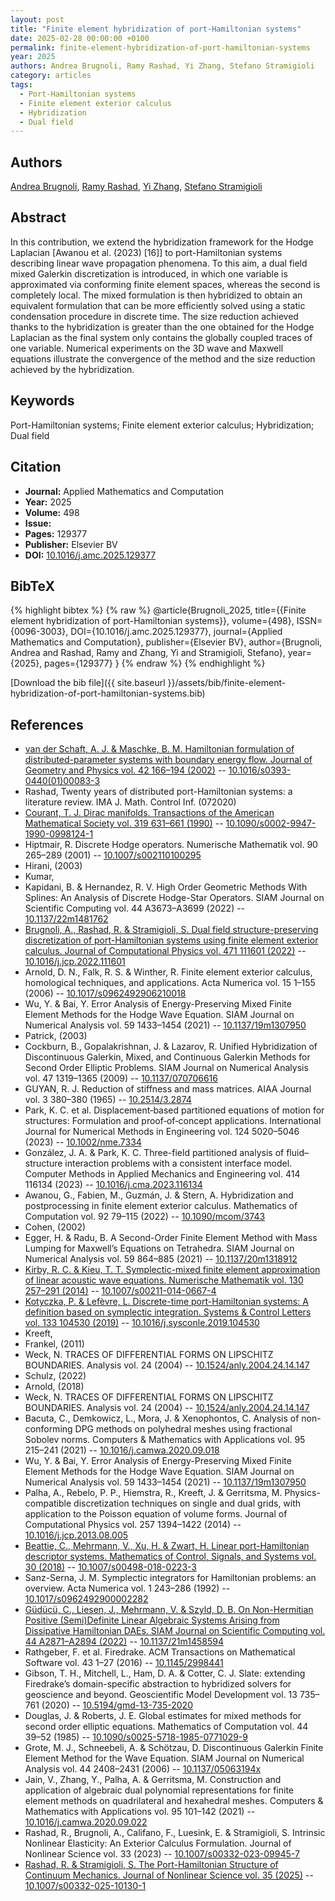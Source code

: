 ```yaml
---
layout: post
title: "Finite element hybridization of port-Hamiltonian systems"
date: 2025-02-28 00:00:00 +0100
permalink: finite-element-hybridization-of-port-hamiltonian-systems
year: 2025
authors: Andrea Brugnoli, Ramy Rashad, Yi Zhang, Stefano Stramigioli
category: articles
tags:
  - Port-Hamiltonian systems
  - Finite element exterior calculus
  - Hybridization
  - Dual field
---
```

 
## Authors
[Andrea Brugnoli](authors/andrea-brugnoli), [Ramy Rashad](authors/ramy-rashad), [Yi Zhang](authors/yi-zhang), [Stefano Stramigioli](authors/stefano-stramigioli)
 
## Abstract
In this contribution, we extend the hybridization framework for the Hodge Laplacian [Awanou et al. (2023) [16]] to port-Hamiltonian systems describing linear wave propagation phenomena. To this aim, a dual field mixed Galerkin discretization is introduced, in which one variable is approximated via conforming finite element spaces, whereas the second is completely local. The mixed formulation is then hybridized to obtain an equivalent formulation that can be more efficiently solved using a static condensation procedure in discrete time. The size reduction achieved thanks to the hybridization is greater than the one obtained for the Hodge Laplacian as the final system only contains the globally coupled traces of one variable. Numerical experiments on the 3D wave and Maxwell equations illustrate the convergence of the method and the size reduction achieved by the hybridization.
 
## Keywords
Port-Hamiltonian systems; Finite element exterior calculus; Hybridization; Dual field
 
## Citation
- **Journal:** Applied Mathematics and Computation
- **Year:** 2025
- **Volume:** 498
- **Issue:** 
- **Pages:** 129377
- **Publisher:** Elsevier BV
- **DOI:** [10.1016/j.amc.2025.129377](https://doi.org/10.1016/j.amc.2025.129377)
 
## BibTeX
{% highlight bibtex %}
{% raw %}
@article{Brugnoli_2025,
  title={{Finite element hybridization of port-Hamiltonian systems}},
  volume={498},
  ISSN={0096-3003},
  DOI={10.1016/j.amc.2025.129377},
  journal={Applied Mathematics and Computation},
  publisher={Elsevier BV},
  author={Brugnoli, Andrea and Rashad, Ramy and Zhang, Yi and Stramigioli, Stefano},
  year={2025},
  pages={129377}
}
{% endraw %}
{% endhighlight %}
 
[Download the bib file]({{ site.baseurl }}/assets/bib/finite-element-hybridization-of-port-hamiltonian-systems.bib)
 
## References
- [van der Schaft, A. J. & Maschke, B. M. Hamiltonian formulation of distributed-parameter systems with boundary energy flow. Journal of Geometry and Physics vol. 42 166–194 (2002)](hamiltonian-formulation-of-distributed-parameter-systems-with-boundary-energy-flow) -- [10.1016/s0393-0440(01)00083-3](https://doi.org/10.1016/s0393-0440(01)00083-3)
- Rashad, Twenty years of distributed port-Hamiltonian systems: a literature review. IMA J. Math. Control Inf. (072020)
- [Courant, T. J. Dirac manifolds. Transactions of the American Mathematical Society vol. 319 631–661 (1990)](dirac-manifolds) -- [10.1090/s0002-9947-1990-0998124-1](https://doi.org/10.1090/s0002-9947-1990-0998124-1)
- Hiptmair, R. Discrete Hodge operators. Numerische Mathematik vol. 90 265–289 (2001) -- [10.1007/s002110100295](https://doi.org/10.1007/s002110100295)
- Hirani, (2003)
- Kumar,
- Kapidani, B. & Hernandez, R. V. High Order Geometric Methods With Splines: An Analysis of Discrete Hodge-Star Operators. SIAM Journal on Scientific Computing vol. 44 A3673–A3699 (2022) -- [10.1137/22m1481762](https://doi.org/10.1137/22m1481762)
- [Brugnoli, A., Rashad, R. & Stramigioli, S. Dual field structure-preserving discretization of port-Hamiltonian systems using finite element exterior calculus. Journal of Computational Physics vol. 471 111601 (2022)](dual-field-structure-preserving-discretization-of-port-hamiltonian-systems-using-finite-element-exterior-calculus) -- [10.1016/j.jcp.2022.111601](https://doi.org/10.1016/j.jcp.2022.111601)
- Arnold, D. N., Falk, R. S. & Winther, R. Finite element exterior calculus, homological techniques, and applications. Acta Numerica vol. 15 1–155 (2006) -- [10.1017/s0962492906210018](https://doi.org/10.1017/s0962492906210018)
- Wu, Y. & Bai, Y. Error Analysis of Energy-Preserving Mixed Finite Element Methods for the Hodge Wave Equation. SIAM Journal on Numerical Analysis vol. 59 1433–1454 (2021) -- [10.1137/19m1307950](https://doi.org/10.1137/19m1307950)
- Patrick, (2003)
- Cockburn, B., Gopalakrishnan, J. & Lazarov, R. Unified Hybridization of Discontinuous Galerkin, Mixed, and Continuous Galerkin Methods for Second Order Elliptic Problems. SIAM Journal on Numerical Analysis vol. 47 1319–1365 (2009) -- [10.1137/070706616](https://doi.org/10.1137/070706616)
- GUYAN, R. J. Reduction of stiffness and mass matrices. AIAA Journal vol. 3 380–380 (1965) -- [10.2514/3.2874](https://doi.org/10.2514/3.2874)
- Park, K. C. et al. Displacement‐based partitioned equations of motion for structures: Formulation and proof‐of‐concept applications. International Journal for Numerical Methods in Engineering vol. 124 5020–5046 (2023) -- [10.1002/nme.7334](https://doi.org/10.1002/nme.7334)
- González, J. A. & Park, K. C. Three-field partitioned analysis of fluid–structure interaction problems with a consistent interface model. Computer Methods in Applied Mechanics and Engineering vol. 414 116134 (2023) -- [10.1016/j.cma.2023.116134](https://doi.org/10.1016/j.cma.2023.116134)
- Awanou, G., Fabien, M., Guzmán, J. & Stern, A. Hybridization and postprocessing in finite element exterior calculus. Mathematics of Computation vol. 92 79–115 (2022) -- [10.1090/mcom/3743](https://doi.org/10.1090/mcom/3743)
- Cohen, (2002)
- Egger, H. & Radu, B. A Second-Order Finite Element Method with Mass Lumping for Maxwell’s Equations on Tetrahedra. SIAM Journal on Numerical Analysis vol. 59 864–885 (2021) -- [10.1137/20m1318912](https://doi.org/10.1137/20m1318912)
- [Kirby, R. C. & Kieu, T. T. Symplectic-mixed finite element approximation of linear acoustic wave equations. Numerische Mathematik vol. 130 257–291 (2014)](symplectic-mixed-finite-element-approximation-of-linear-acoustic-wave-equations) -- [10.1007/s00211-014-0667-4](https://doi.org/10.1007/s00211-014-0667-4)
- [Kotyczka, P. & Lefèvre, L. Discrete-time port-Hamiltonian systems: A definition based on symplectic integration. Systems &amp; Control Letters vol. 133 104530 (2019)](discrete-time-port-hamiltonian-systems-a-definition-based-on-symplectic-integration) -- [10.1016/j.sysconle.2019.104530](https://doi.org/10.1016/j.sysconle.2019.104530)
- Kreeft,
- Frankel, (2011)
- Weck, N. TRACES OF DIFFERENTIAL FORMS ON LIPSCHITZ BOUNDARIES. Analysis vol. 24 (2004) -- [10.1524/anly.2004.24.14.147](https://doi.org/10.1524/anly.2004.24.14.147)
- Schulz, (2022)
- Arnold, (2018)
- Weck, N. TRACES OF DIFFERENTIAL FORMS ON LIPSCHITZ BOUNDARIES. Analysis vol. 24 (2004) -- [10.1524/anly.2004.24.14.147](https://doi.org/10.1524/anly.2004.24.14.147)
- Bacuta, C., Demkowicz, L., Mora, J. & Xenophontos, C. Analysis of non-conforming DPG methods on polyhedral meshes using fractional Sobolev norms. Computers &amp; Mathematics with Applications vol. 95 215–241 (2021) -- [10.1016/j.camwa.2020.09.018](https://doi.org/10.1016/j.camwa.2020.09.018)
- Wu, Y. & Bai, Y. Error Analysis of Energy-Preserving Mixed Finite Element Methods for the Hodge Wave Equation. SIAM Journal on Numerical Analysis vol. 59 1433–1454 (2021) -- [10.1137/19m1307950](https://doi.org/10.1137/19m1307950)
- Palha, A., Rebelo, P. P., Hiemstra, R., Kreeft, J. & Gerritsma, M. Physics-compatible discretization techniques on single and dual grids, with application to the Poisson equation of volume forms. Journal of Computational Physics vol. 257 1394–1422 (2014) -- [10.1016/j.jcp.2013.08.005](https://doi.org/10.1016/j.jcp.2013.08.005)
- [Beattie, C., Mehrmann, V., Xu, H. & Zwart, H. Linear port-Hamiltonian descriptor systems. Mathematics of Control, Signals, and Systems vol. 30 (2018)](linear-port-hamiltonian-descriptor-systems) -- [10.1007/s00498-018-0223-3](https://doi.org/10.1007/s00498-018-0223-3)
- Sanz-Serna, J. M. Symplectic integrators for Hamiltonian problems: an overview. Acta Numerica vol. 1 243–286 (1992) -- [10.1017/s0962492900002282](https://doi.org/10.1017/s0962492900002282)
- [Güdücü, C., Liesen, J., Mehrmann, V. & Szyld, D. B. On Non-Hermitian Positive (Semi)Definite Linear Algebraic Systems Arising from Dissipative Hamiltonian DAEs. SIAM Journal on Scientific Computing vol. 44 A2871–A2894 (2022)](on-non-hermitian-positive-semi-definite-linear-algebraic-systems-arising-from-dissipative-hamiltonian-daes) -- [10.1137/21m1458594](https://doi.org/10.1137/21m1458594)
- Rathgeber, F. et al. Firedrake. ACM Transactions on Mathematical Software vol. 43 1–27 (2016) -- [10.1145/2998441](https://doi.org/10.1145/2998441)
- Gibson, T. H., Mitchell, L., Ham, D. A. & Cotter, C. J. Slate: extending Firedrake’s domain-specific abstraction to hybridized solvers for geoscience and beyond. Geoscientific Model Development vol. 13 735–761 (2020) -- [10.5194/gmd-13-735-2020](https://doi.org/10.5194/gmd-13-735-2020)
- Douglas, J. & Roberts, J. E. Global estimates for mixed methods for second order elliptic equations. Mathematics of Computation vol. 44 39–52 (1985) -- [10.1090/s0025-5718-1985-0771029-9](https://doi.org/10.1090/s0025-5718-1985-0771029-9)
- Grote, M. J., Schneebeli, A. & Schötzau, D. Discontinuous Galerkin Finite Element Method for the Wave Equation. SIAM Journal on Numerical Analysis vol. 44 2408–2431 (2006) -- [10.1137/05063194x](https://doi.org/10.1137/05063194x)
- Jain, V., Zhang, Y., Palha, A. & Gerritsma, M. Construction and application of algebraic dual polynomial representations for finite element methods on quadrilateral and hexahedral meshes. Computers &amp; Mathematics with Applications vol. 95 101–142 (2021) -- [10.1016/j.camwa.2020.09.022](https://doi.org/10.1016/j.camwa.2020.09.022)
- Rashad, R., Brugnoli, A., Califano, F., Luesink, E. & Stramigioli, S. Intrinsic Nonlinear Elasticity: An Exterior Calculus Formulation. Journal of Nonlinear Science vol. 33 (2023) -- [10.1007/s00332-023-09945-7](https://doi.org/10.1007/s00332-023-09945-7)
- [Rashad, R. & Stramigioli, S. The Port-Hamiltonian Structure of Continuum Mechanics. Journal of Nonlinear Science vol. 35 (2025)](the-port-hamiltonian-structure-of-continuum-mechanics) -- [10.1007/s00332-025-10130-1](https://doi.org/10.1007/s00332-025-10130-1)

